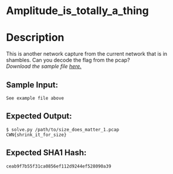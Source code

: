 # Amplitude_is_totally_a_thing

# Description

<p>This is another network capture from the current network that is in shambles.
Can you decode the flag from the pcap?<br/>
<em>Download the sample file <a href="size_does_matter_1.pcap">here.</a></em></p>

## Sample Input:

```
See example file above
```
## Expected Output:

```
$ solve.py /path/to/size_does_matter_1.pcap
CWN{shrink_it_for_size}
```
## Expected SHA1 Hash:

```
ceab9f7b55f31ca0856ef112d9244ef528090a39
```
